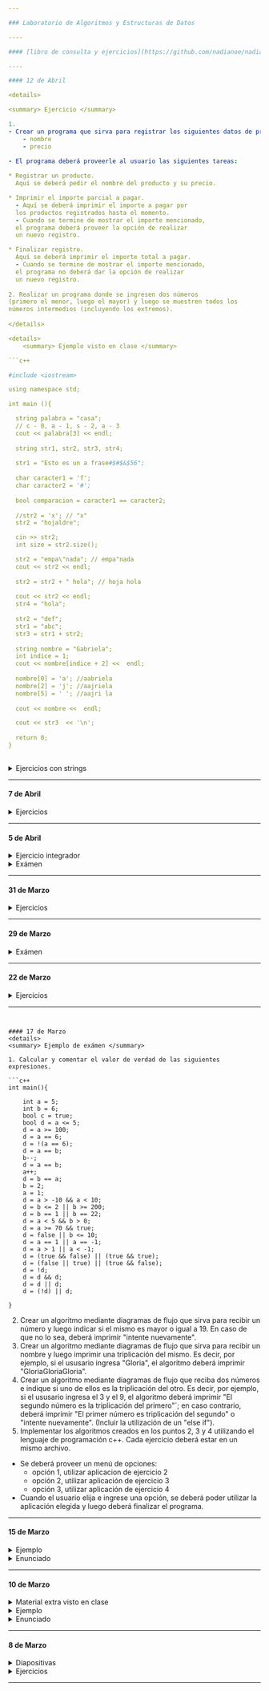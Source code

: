 ```yaml
---

### Laboratorio de Algoritmos y Estructuras de Datos

----

#### [libro de consulta y ejercicios](https://github.com/nadianoe/nadianoe.github.io/blob/master/laboratorio4to/Nell%20Dale_%20Chip%20Weems%20-%20Programaci%C3%B3n%20y%20resoluci%C3%B3n%20de%20problemas%20con%20C++-McGraw%20Hill%20(2007).pdf)

----

#### 12 de Abril

<details>

<summary> Ejercicio </summary>

1.
- Crear un programa que sirva para registrar los siguientes datos de productos:
    - nombre
    - precio
	
- El programa deberá proveerle al usuario las siguientes tareas:

* Registrar un producto.
  Aquí se deberá pedir el nombre del producto y su precio.

* Imprimir el importe parcial a pagar.
  - Aquí se deberá imprimir el importe a pagar por 
  los productos registrados hasta el momento.
  - Cuando se termine de mostrar el importe mencionado, 
  el programa deberá proveer la opción de realizar
  un nuevo registro.

* Finalizar registro. 
  Aquí se deberá imprimir el importe total a pagar.
  - Cuando se termine de mostrar el importe mencionado, 
  el programa no deberá dar la opción de realizar 
  un nuevo registro.
  
2. Realizar un programa donde se ingresen dos números
(primero el menor, luego el mayor) y luego se muestren todos los
números intermedios (incluyendo los extremos).
	
</details>

<details>
	<summary> Ejemplo visto en clase </summary>

```c++

#include <iostream>

using namespace std;

int main (){

  string palabra = "casa";
  // c - 0, a - 1, s - 2, a - 3
  cout << palabra[3] << endl;  
  
  string str1, str2, str3, str4;
  
  str1 = "Esto es un a frase#$#$&$56";  
  
  char caracter1 = 'f';
  char caracter2 = '#';
  
  bool comparacion = caracter1 == caracter2;
  
  //str2 = 'x'; // "x"
  str2 = "hojaldre";

  cin >> str2;
  int size = str2.size();

  str2 = "empa\"nada"; // empa"nada
  cout << str2 << endl;
  
  str2 = str2 + " hola"; // hoja hola
  
  cout << str2 << endl;
  str4 = "hola";
  
  str2 = "def";
  str1 = "abc";
  str3 = str1 + str2;
  
  string nombre = "Gabriela";
  int indice = 1;
  cout << nombre[indice + 2] <<  endl;
  
  nombre[0] = 'a'; //aabriela
  nombre[2] = 'j'; //aajriela
  nombre[5] = ' '; //aajri la
  
  cout << nombre <<  endl;

  cout << str3  << '\n';
  
  return 0;
}
		   
```
	
</details>

<details>

<summary> Ejercicios con strings </summary>

1. Realizar un programa donde el usuario ingrese una palabra y se
muestren todas las letras de la palabra separadas por un salto de
línea (una letra por renglón).
2. Realizar un programa donde el usuario ingrese dos cadenas de
texto y el programa compare la última letra de ambas cadenas y
muestre si son o no iguales.
3. Realizar un programa en donde el usuario ingrese una cadena de
texto y luego una letra. Se deberá mostrar la cadena con su última
letra cambiada por la ingresada.
4. Realizar un programa que reciba una cadena de texto y devuelva
el número de minúsculas y mayúsculas.
5. Realizar un programa que muestre el reverso de una cadena de
texto. Por ejemplo: el reverso de “asado” es “odasa”.
	
</details>

----
#### 7 de Abril

<details>
	<summary> Ejercicios </summary>

1. Realizar un programa que imprima por pantalla los números del 1 al 2000.
	
2. Realizar un programa que le permita realizar *repetitivamente* el ingreso
de un número y luego imprimir el resultado de multiplicar ese número por dos.
La repetición deberá suceder hasta que el usuario ingrese el número cero.
	
3. Realizar un programa que le permita al usuario ingresar 5 números y luego 
imprimir el resultado correspondiente a la suma de los números ingresados.

4. Realizar los ejercicios 1 y 2 de la página 246.
	
</details>

----
	
#### 5 de Abril

<details>
	<summary> Ejercicio integrador </summary>
Crear un programa que reciba un número y luego indique si el número ingresado pertenece
al conjunto A, al conjunto B, al conjunto C o a todos los conjuntos.
	
```
 A = (1, 10) U (130, 1000] 
 B = [-1, 3)  U (500, 800)
 C = (0, 5000) U [5001, +infinito)
```
	
Tener en cuenta que:
	
```
A ∩ B ∩ C = (1,3] U (500, 800)
```
	
</details>


<details>
	<summary> Exámen </summary>
	
1. Calcular y comentar los valores de verdad de las variable a, b y f en aquellas líneas donde aparecen.
Copiar todo el código en un archivo llamado ejercicio1_29deMarzo.cpp y colocar las respuestas como comentarios de  c++.

```c++
int main(){
	
	bool a = true;
	bool b = false;
	int c = 0;
	int d = 123;
	int e = 100;
	bool f = c == 0;
	f = c > 12;
	f = d > 89;
	f = e >= 100;
	f = e > 100;
	f = (f && e == 5) || c == 0;
	f = !a || d == 0;
	f = d == 0;
	f = d != 0;
	f = !b && e != 0;
	c++;
	f = c == 90;
	c++;
	d--;
	f = c > 90 && d < 0;
	f = !b || !f;
	a = !f && d > 0;
	e++;
	b = e == 12 || e == 13;
	a = (false && !false) || (!true || false)
	a = (d > 0 && d <= 100) || (c != 9)
	f = !(true || false) || (a == false)

}
```

2. Crear un algoritmo mediante diagramas de flujo que sirva para indicar si un número ingresado por el usuario es par o impar.
3. Sea 
```		      
 A = [-3,4] U (12,900) y B = (550,4000)  U (5000,+inf)
```
Crear un algoritmo mediante diagramas de flujo que reciba un número y luego indique si el mismo pertenece
a A, B o a ambos conjuntos.
4. Crear un algoritmo mediante diagramas de flujo que reciba un nombre, un apellido y una edad y luego imprima un saludo que cumpla con el siguiente formato: 
```
Los datos ingresados son los siguientes:
- Nombre: Gloria
- Apellido: Flora
- Edad: 88
```
En el ejemplo, los valores ingresados fueron: Gloria, Flora y 88

5. Implementar los algoritmos creados en los puntos 2, 3 y 4 utilizando el lenguaje de programación c++.
Cada ejercicio deberá estar en un mismo archivo. 
- Se deberá proveer un menú de opciones: 
	- opción 1, utilizar aplicacion de ejercicio 2
	- opción 2, utilizar aplicación de ejercicio 3
	- opción 3, utilizar aplicación de ejercicio 4
- Cuando el usuario elija e ingrese una opción, se deberá poder utilizar la aplicación elegida y luego deberá finalizar el programa.
			      
</details>
	
----
#### 31 de Marzo

<details>
<summary> Ejercicios  </summary>  
- Página 202, ejercicio 3 y ejercicio 6
</details>

----

#### 29 de Marzo

<details>
<summary> Exámen  </summary>  


1. Calcular y comentar los valores de verdad de las variable a, b y f en aquellas líneas donde aparecen.
Copiar todo el código en un archivo llamado ejercicio1_29deMarzo.cpp y colocar las respuestas como comentarios de  c++.

```c++
int main(){
	
	bool a = true;
	bool b = false;
	int c = 89;
	int d = 0;
	int e = 12;
	bool f = c == 0;
	f = c > 12;
	f = c > 89;
	f = c >= 89;
	f = f && e == 5;
	f = !a || d != 0;
	f = d == 0;
	f = d != 0;
	f = !b && e > 0;
	c++;
	f = c == 90;
	c++;
	d--;
	f = c > 90 && d < 0;
	f = b && !f;
	a = !f && d > 0;
	e++;
	b = e == 12 || e == 13;
	a = (true && !false) || (false || false)
	a = (d > 0 && d < 100) || (c == 89)
	f = !(true || false)

}
```

2. Crear un algoritmo mediante diagramas de flujo que sirva para indicar si un número ingresado por el usuario es impar y menor a 100, en caso de que el número ingresado no cumpla con los requisitos, deberá imprimir "No es impar y menor a 100".
3. Crear un algoritmo mediante diagramas de flujo que reciba un número y luego indique si el mismo es positivo, negativo o igual a cero.
4. Crear un algoritmo mediante diagramas de flujo que reciba dos nombres y luego imprima un saludo que cumpla con el siguiente formato: "¡Hola, Gloria y Walter!" (en este caso, los nombres ingresados fueron Gloria y Walter).
5. Implementar los algoritmos creados en los puntos 2, 3 y 4 utilizando el lenguaje de programación c++.
Cada ejercicio deberá estar en un mismo archivo. 
- Se deberá proveer un menú de opciones: 
	- opción 1, utilizar aplicacion de ejercicio 2
	- opción 2, utilizar aplicación de ejercicio 3
	- opción 3, utilizar aplicación de ejercicio 4
- Cuando el usuario elija e ingrese una opción, se deberá poder utilizar la aplicación elegida y luego deberá finalizar el programa.

			      
</details>

----
#### 22 de Marzo

<details>
<summary> Ejercicios </summary>  

1. Capítulo 5
- Ejercicios de preparación para exámen
	- Página 198, ejercicios 5 y 10
	- Página 199, ejercicios 14 y 15

- Ejercicios de calentamiento para programación
	- Página 199, ejercicio 1
	- Página 200, ejercicio 10	
2. Crear una aplicación que sirva para calcular el área de un triángulo siendo la base y la altura ingresadas por el usuario (recordatorio: area = (base * altura) / 2 para cualquier tipo de triángulo).
3. Crear una aplicación que sirva para realizar las cuatro operaciones básicas (suma, resta, división y multiplicación) con dos números ingresados por el usuario. El usuario deberá elegir qué operación realizar.
4. Modificar el programa del ejercicio anterior para que se muestre un mensaje de error si se intenta dividir por cero (recordatorio: 0/k = 0, k/0 = indefinido para cualquier k).
5. Realizar una aplicación que calcule el monto total a pagar por cada cliente de una librería. El sistema deberá recibir la cantidad de libros que comprará el cliente y luego imprimir el monto total a abonar. 
Con respecto a los precios de los libros, todos los libros cuestan $300 pero llevando más de 5 libros cuestan $250 c/u.
6. Realizar un programa donde el usuario ingrese un número y que muestre por pantalla si el mismo es par o impar

</details>

---
```


#### 17 de Marzo
<details>
<summary> Ejemplo de exámen </summary>  

1. Calcular y comentar el valor de verdad de las siguientes expresiones.

```c++
int main(){
	
	int a = 5;
	int b = 6;
	bool c = true;
	bool d = a <= 5;
	d = a >= 100;
	d = a == 6;
	d = !(a == 6);
	d = a == b;
	b--; 
	d = a == b;
	a++;
	d = b == a;
	b = 2;
	a = 1;
	d = a > -10 && a < 10;
	d = b <= 2 || b >= 200;
	d = b == 1 || b == 22;
	d = a < 5 && b > 0;
	d = a >= 70 && true;
	d = false || b <= 10;
	d = a == 1 || a == -1;
	d = a > 1 || a < -1;
	d = (true && false) || (true && true);
	d = (false || true) || (true && false);
	d = !d;
	d = d && d;
	d = d || d;
	d = (!d) || d;

}
```

2. Crear un algoritmo mediante diagramas de flujo que sirva para recibir un número y
luego indicar si el mismo es mayor o igual a 19. En caso de que no lo sea, deberá imprimir
"intente nuevamente".
3. Crear un algoritmo mediante diagramas de flujo que sirva para recibir un nombre y 
luego imprimir una triplicación del mismo.
Es decir, por ejemplo, si el ususario ingresa "Gloria", el algoritmo deberá imprimir
"GloriaGloriaGloria".
4. Crear un algoritmo mediante diagramas de flujo que reciba dos números e indique si uno de ellos es la triplicación del 
otro. Es decir, por ejemplo, si el ususario ingresa el 3 y el 9, el algoritmo deberá imprimir
"El segundo número es la triplicación del primero"´; en caso contrario, deberá imprimir "El primer número
es triplicación del segundo" o "intente nuevamente". (Incluir la utilización de un "else if").
5. Implementar los algoritmos creados en los puntos 2, 3 y 4 utilizando el lenguaje de programación c++.
Cada ejercicio deberá estar en un mismo archivo. 
- Se deberá proveer un menú de opciones: 
	- opción 1, utilizar aplicacion de ejercicio 2
	- opción 2, utilizar aplicación de ejercicio 3
	- opción 3, utilizar aplicación de ejercicio 4
- Cuando el usuario elija e ingrese una opción, se deberá poder utilizar la aplicación elegida y luego
  deberá finalizar el programa.


</details>

---

#### 15 de Marzo

<details>

<summary> Ejemplo  </summary>  

```c++
#include <iostream>

using namespace std;

int main(){
    
    /* Sea A un conjunto tal que 
       
       A = (-∞,2) U [4,10]
      
    */
    
    int a = 5;
    
    
    if(a < 2){
        cout << "Es menor a 2. Pertenece a A."  << endl;
    } else if (a >= 4 && a <= 10){
        cout << "Está entre 4 y 10. Pertenece a A" << endl;
    } else {
        cout << "No pertenece a A."<< endl;
    }
    
    a = a + 1;
    a = a - 1;
    a = 2 * a;
    a = a + 2;
    a = a + 1;
    a++;
    a = a - 1;
    a--;
    
    int b,c,d;
    
    b = 1;
    b++;
    c = b;
    
    cout << c << endl;
    
    /** negación **/
    
    bool f = true;
    f = !f; // false
    f = b > 90;
    f = !(b > 2);
    
    /** trabajo con strings **/
    
    string d = "hola";
    d = d + d; // "holahola"
    string e = "chau";
    e = e + d; // "holaholachau"

    return 0;
}
```
</details>

<details>

<summary> Enunciado </summary>

1. Crear una variable de tipo int que se llame "num1" y contenga al número 10
2. Crear una variable de tipo string que se llame "palabra" y contenga el dato "abcdef"
3. Crear una variable de tipo bool que se llame "esCierto" y contenga el dato false
4. Cambiar el valor de la variable "num1", la misma deberá contener el valor que contiene
pero incrementado en 1.
5. Cambiar el valor de la variable "palabra", la misma deberá contener 3 repeticiones del
valor que ya contiene.
6. Cambiar el valor de la variable "esCierto", la misma deberá contener la negación del valor 
que ya contiene.
7. Cambiar el valor de la variable "num1", la misma deberá contener el doble del valor que
ya contiene.
8. Crear una variable de tipo int que se llame "num2" y contenga el valor de la variable "num1"
incrementado en 4
9. Modificar el valor de la variable "num2", la misma deberá contener el valor que contiene pero disminuido en 2

</details>

----

#### 10 de Marzo

<details> 

<summary> Material extra visto en clase </summary>

- [diapositivas](https://github.com/nadianoe/nadianoe.github.io/blob/master/laboratorio4to/Clase%203_C++.pdf)
- [tablas de verdad](https://raw.githubusercontent.com/nadianoe/nadianoe.github.io/master/laboratorio4to/tabladeverdad.jpg)

</details>


<details> 

<summary> Ejemplo </summary>

```c++
#include<iostream>

using namespace std;

int main(){

	// este es un comentario de una línea

	/* 
	este es un 
	comentario
	de varias lineas
	*/

	/**
	enteros -> int
	cadenas "sdgdfg" "3453#$%#$&/"  -> string
	decimales -> float
	bool -> true , false
	**/


	/* imprimir por consola */
	cout << "aaaaaa" << endl;

	cout << "bbbbbb" << endl;

	cout << "cccccc" << endl;

	/** pedir un número por consola **/
	cout << "Ingrese un número" << endl;

	int numero = 234;
	numero = 23;
	numero = 45;

	string hola = "Nadia     &/$%&)()"; 
	
	int numero1;
	cin >> numero1;
	cout << "El número ingresado fue: " << numero1 << endl;

    	/** pedir un nombre por consola **/
	cout << "Ingrese un nombre" << endl;
	string nombre;
	cin >> nombre;
	cout << "El nombre ingresado fue:" << nombre << endl;


	/**
	int f = 4;
	int g = 1;
	int suma = f + g; // 5
	string h = "1";
	string i = "5";
	string c = h + i; // "15"
	**/



	/**
	    comparadores: 
		== , != , < , >, <= , >= 
   	**/

	int a = 23;
	int b = 1;

	bool condicion = a == 34;
	condicion = a != 4;
	condicion = a > 3;
	condicion = a >= 5;
	condicion = a <= 100;
	condicion = a == b;
	condicion = a < b;
	condicion = a == 23;
	condicion = false;
	condicion = true;
	condicion = false && false;
	condicion = false || true;
	condicion = !true;
	condicion = b > 0 && b < 10;


	if (condicion){
		cout << "hola"<< endl;
	} else {
		cout << "chau" << endl;
	}

	cout << "fin";

	return 0;
}
```
</details>


<details> 

<summary> Enunciado </summary>

- Programar en c++ los algorimos realizados la clase pasada.
- Cada ejercicio debe estar en un archivo separado.

</details>

----

#### 8 de Marzo 


<details>

<summary> Diapositivas </summary>

- [diapositivas, parte 1](https://github.com/nadianoe/nadianoe.github.io/blob/master/laboratorio4to/Clase%201_%20Introducción%20al%20Laboratorio.pdf)
- [diapositivas, parte 2](https://github.com/nadianoe/nadianoe.github.io/blob/master/laboratorio4to/Clase%202_%20Sentencias%20condicionales.pdf)

</details>

<details>
<summary> Ejercicios </summary>

1. Crear un algoritmo que reciba dos números y luego indique cuál es el número mayor.
2. Crear un algoritmo que reciba un número y luego indique si el nùmero recibido es igual o distinto a 800.
3. Crear un algoritmo que reciba un número e indique si el nùmero recibido es mayor a 100 o  menor a 50.
4. Crear un algoritmo que reciba un número e indique si el nùmero recibido es mayor a 18 y menor a 90.
5. Crear un algoritmo que reciba la edad del usuario y luego indique si es mayor o menor de edad.
6. Crear una aplicación que le muestre un menú al usuario. El menú deberá ofrecerle realizar 2 operaciones:
   - sumar 3 números
   - calcular el promedio de 3 números
   
La aplicación deberá retornar el resultado calculado.

</details>

----


